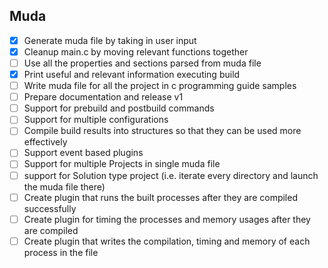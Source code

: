 ## Muda

- [x] Generate muda file by taking in user input
- [x] Cleanup main.c by moving relevant functions together
- [ ] Use all the properties and sections parsed from muda file
- [x] Print useful and relevant information executing build
- [ ] Write muda file for all the project in c programming guide samples
- [ ] Prepare documentation and release v1
- [ ] Support for prebuild and postbuild commands
- [ ] Support for multiple configurations
- [ ] Compile build results into structures so that they can be used more effectively
- [ ] Support event based plugins
- [ ] Support for multiple Projects in single muda file
- [ ] support for Solution type project (i.e. iterate every directory and launch the muda file there)
- [ ] Create plugin that runs the built processes after they are compiled successfully
- [ ] Create plugin for timing the processes and memory usages after they are compiled
- [ ] Create plugin that writes the compilation, timing and memory of each process in the file

